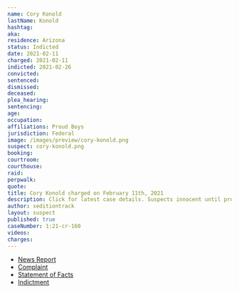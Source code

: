 ```yaml
---
name: Cory Konold
lastName: Konold
hashtag:
aka:
residence: Arizona
status: Indicted
date: 2021-02-11
charged: 2021-02-11
indicted: 2021-02-26
convicted: 
sentenced: 
dismissed: 
deceased:
plea_hearing:
sentencing:
age:
occupation:
affiliations: Proud Boys
jurisdiction: Federal
image: /images/preview/cory-konold.png
suspect: cory-konold.png
booking:
courtroom:
courthouse:
raid:
perpwalk:
quote:
title: Cory Konold charged on February 11th, 2021
description: Click for latest case details. Suspects innocent until proven guilty.
author: seditiontrack
layout: suspect
published: true
caseNumber: 1:21-cr-160
videos:
charges:
---
```

- [News Report](https://www.washingtonpost.com/local/legal-issues/kansas-city-proud-boys-charged-capitol-riots/2021/02/11/389d47b6-6c73-11eb-9ead-673168d5b874_story.html)
- [Complaint](https://www.justice.gov/usao-dc/case-multi-defendant/file/1366446/download)
- [Statement of Facts](https://www.justice.gov/usao-dc/case-multi-defendant/file/1366446/download)
- [Indictment](https://www.justice.gov/usao-dc/case-multi-defendant/file/1377826/download)
